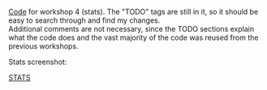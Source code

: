 [Code][stats] for workshop 4 (stats).  The "TODO" tags are still in it, so it should be easy to search through and find my changes.  
Additional comments are not necessary, since the TODO sections explain what the code does and the vast majority of the code was reused from the previous workshops.

Stats screenshot:

[STATS]

[stats]: <https://github.com/ahill6/fss16adh/blob/master/code/workshops/GA-POM/performance.py>
[STATS]: https://github.com/ahill6/fss16adh/blob/master/code/workshops/screenshots/StatsWorkshop.png
